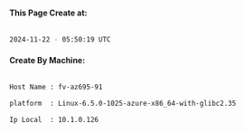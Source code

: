 
   
#### This Page Create at:

```bash

2024-11-22 - 05:50:19 UTC

```

#### Create By Machine:

```bash

Host Name : fv-az695-91

platform  : Linux-6.5.0-1025-azure-x86_64-with-glibc2.35

Ip Local  : 10.1.0.126

```

